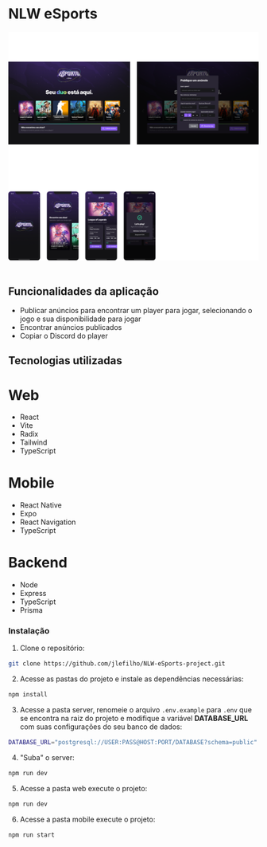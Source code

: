 # NLW eSports

<img src="./example.png" /> <br/> <br/>

## Funcionalidades da aplicação
- Publicar anúncios para encontrar um player para jogar, selecionando o jogo e sua disponibilidade para jogar
- Encontrar anúncios publicados
- Copiar o Discord do player

## Tecnologias utilizadas
# Web
- React
- Vite
- Radix
- Tailwind
- TypeScript

# Mobile
- React Native
- Expo
- React Navigation
- TypeScript

# Backend
- Node
- Express
- TypeScript
- Prisma

### Instalação
1. Clone o repositório:

```bash
git clone https://github.com/jlefilho/NLW-eSports-project.git
```

2. Acesse as pastas do projeto e instale as dependências necessárias:

```bash
npm install
```
3. Acesse a pasta server, renomeie o arquivo `.env.example` para `.env` que se encontra na raiz do projeto e modifique a variável **DATABASE_URL** com suas configurações do seu banco de dados:
```bash
DATABASE_URL="postgresql://USER:PASS@HOST:PORT/DATABASE?schema=public"
```

4. "Suba" o server:

```bash
npm run dev
```

5. Acesse a pasta web execute o projeto:

```bash
npm run dev
```

6. Acesse a pasta mobile execute o projeto:

```bash
npm run start
```


